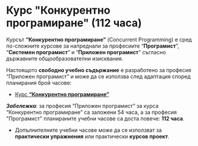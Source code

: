 # Курс "Конкурентно програмиране" (112 часа)

Курсът **“Конкурентно програмиране”** (Concurrent Programming) е сред по-сложните курсове за напреднали за професиите “**Програмист**”, “**Системен програмист**” и “**Приложен програмист**” съгласно държавните общообразователни изисквания.

Настоящото **свободно учебно съдържание** е разработено за професия “Приложен програмист” и може да се използва след адаптация според планирания брой часове:
  - [Курс **“Конкурентно програмиране”**](https://github.com/BG-IT-Edu/School-Programming/tree/main/Courses/Applied-Programmer/Concurrrent-Programming)

***Забележка***: за професия “Приложен програмист” за курса “Конкурентно програмиране” са заложени 54 часа, а за професия "Програмист" планираните учебни часове са доста повече: **112 часа**.
  - Допълнителните учебни часове може да се използват за **практически упражнения** или практически **курсов проект**.

